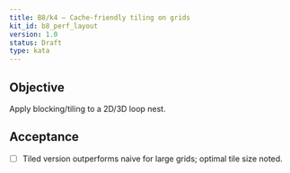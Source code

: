 ```yaml
---
title: B8/k4 — Cache-friendly tiling on grids
kit_id: b8_perf_layout
version: 1.0
status: Draft
type: kata
---
```

## Objective
Apply blocking/tiling to a 2D/3D loop nest.
## Acceptance
- [ ] Tiled version outperforms naive for large grids; optimal tile size noted.

